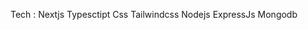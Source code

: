 Tech : 
    Nextjs
    Typesctipt
    Css
    Tailwindcss
    Nodejs
    ExpressJs
    Mongodb

    
    
